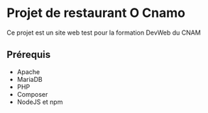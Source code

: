 # Projet de restaurant O Cnamo

Ce projet est un site web test pour la formation DevWeb du CNAM

## Prérequis

- Apache
- MariaDB
- PHP
- Composer
- NodeJS et npm
